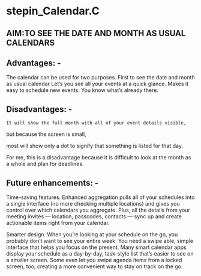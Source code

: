 # stepin_Calendar.C
## AIM:TO SEE THE DATE AND MONTH AS USUAL CALENDARS
## Advantages: - 
The calendar can be used for two purposes. 
First to see the date and month as usual calendar
Let’s you see all your events at a quick glance.
Makes it easy to schedule new events. You know what’s already there.
## Disadvantages: -
	It will show the full month with all of your event details visible,
  
  but because the screen is small,
  
  most will show only a dot to signify that something is listed for that day.
  
  For me, this is a disadvantage because it is difficult to look at the month as a whole and plan for deadlines.
## Future enhancements: -
Time-saving features. Enhanced aggregation pulls all of your schedules into a single interface (no more checking multiple locations) and gives you control over which calendars you aggregate. Plus, all the details from your meeting invites — location, passcodes, contacts — sync up and create actionable items right from your calendar.

Smarter design. When you’re looking at your schedule on the go, you probably don’t want to see your entire week. You need a swipe able, simple interface that helps you focus on the present. Many smart calendar apps display your schedule as a day-by-day, task-style list that’s easier to see on a smaller screen. Some even let you swipe agenda items from a locked screen, too, creating a more convenient way to stay on track on the go.

